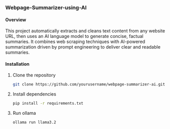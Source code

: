 ### Webpage-Summarizer-using-AI

#### Overview
This project automatically extracts and cleans text content from any website URL, then uses an AI language model to generate concise, factual summaries. It combines web scraping techniques with AI-powered summarization driven by prompt engineering to deliver clear and readable summaries.


#### Installation
1. Clone the repository
   ```bash
   git clone https://github.com/yourusername/webpage-summarizer-ai.git
2. Install dependencies
   ```bash
   pip install -r requirements.txt
3. Run ollama
   ```bash
   ollama run llama3.2

   
